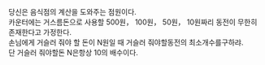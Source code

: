 당신은 음식점의 계산을 도와주는 점원이다.  
카운터에는 거스름돈으로 사용할 500원， 100원， 50원， 10원짜리 동전이 무한히 존재한다고 가정한다.  
손님에게 거슬러 줘야 할 돈이 N원일 때 거슬러 줘야할동전의 최소개수를구하랴.  
단 거슬러 줘야할돈 N은항상 10의 배수이다. 